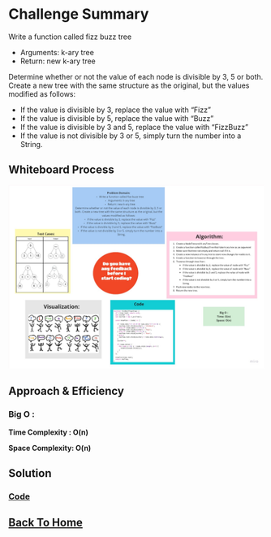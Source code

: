 # Challenge Summary
<!-- Description of the challenge -->
Write a function called fizz buzz tree

- Arguments: k-ary tree
- Return: new k-ary tree

Determine whether or not the value of each node is divisible by 3, 5 or both. Create a new tree with the same structure as the original, but the values modified as follows:

- If the value is divisible by 3, replace the value with “Fizz”
- If the value is divisible by 5, replace the value with “Buzz”
- If the value is divisible by 3 and 5, replace the value with “FizzBuzz”
- If the value is not divisible by 3 or 5, simply turn the number into a String.

## Whiteboard Process
<!-- Embedded whiteboard image -->

![](./tree-fizz-buzz.jpg)

## Approach & Efficiency
<!-- What approach did you take? Why? What is the Big O space/time for this approach? -->

### **Big O :**

**Time Complexity : O(n)**

**Space Complexity: O(n)**


## Solution
<!-- Show how to run your code, and examples of it in action -->

### [**Code**](./fizz%20_buzz_tree.js)

## [Back To Home](../../../README.md)
